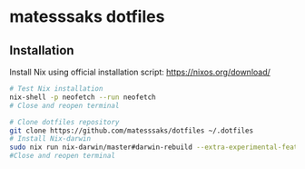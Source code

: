 # matesssaks dotfiles

## Installation

Install Nix using official installation script: https://nixos.org/download/ 

```bash
# Test Nix installation
nix-shell -p neofetch --run neofetch
# Close and reopen terminal

# Clone dotfiles repository
git clone https://github.com/matesssaks/dotfiles ~/.dotfiles
# Install Nix-darwin
sudo nix run nix-darwin/master#darwin-rebuild --extra-experimental-features "nix-command flakes" -- switch --flake ~/.dotfiles/darwin#default
#Close and reopen terminal
```
